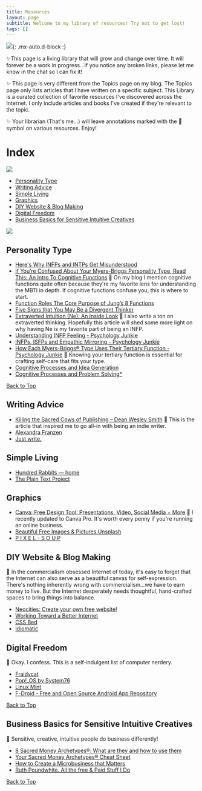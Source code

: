 ```yaml
---
title: Resources
layout: page
subtitle: Welcome to my library of resources! Try not to get lost!
tags: []
---
```


![](https://64.media.tumblr.com/460e90cbd60d50f37a59236acbd41a19/tumblr_orvdjmknOr1ucpx1qo2_r1_250.gif){: .mx-auto.d-block :}

✨This page is a living library that will grow and change over time. It will forever be a work in progress...If you notice any broken links, please let me know in the chat so I can fix it!

✨ This page is very different from the Topics page on my blog. The Topics page only lists articles that I have written on a specific subject. This Library is a curated collection of favorite resources I've discovered across the Internet. I only include articles and books I've created if they're relevant to the topic.

✨ Your librarian (That's me...) will leave annotations marked with the 💖 symbol on various resources. Enjoy!

<h1><a id="Index">Index</a></h1>

![](http://fc02.deviantart.net/fs71/f/2013/172/3/a/heart_border__purple_black__by_revpixy-d6a0gve.gif)

* <a href ="#Personality-Articles">Personality Type</a>
* <a href="#Writing-Advice"> Writing Advice </a>
* <a href="#Simple-Living"> Simple Living </a>
* <a href="#Graphics"> Graphics </a>
* <a href="#Website-Blog-Making"> DIY Website & Blog Making </a>
* <a href="#Digital-Freedom"> Digital Freedom </a>
* <a href="#Creative-Sensitive-Intuitive-Business-Basics">Business Basics for Sensitive Intuitive Creatives</a>

![](http://fc02.deviantart.net/fs71/f/2013/172/3/a/heart_border__purple_black__by_revpixy-d6a0gve.gif)

<h2><a id="Personality-Articles">Personality Type</a></h2>

* [Here's Why INFPs and INTPs Get Misunderstood](https://www.psychologyjunkie.com/2018/10/06/heres-why-infps-and-intps-get-misunderstood/)
* [If You’re Confused About Your Myers-Briggs Personality Type, Read This: An Intro To Cognitive Functions](http://thoughtcatalog.com/heidi-priebe/2015/06/if-youre-confused-about-your-myers-briggs-personality-type-read-this-an-intro-to-cognitive-functions/) 💖 On my blog I mention cognitive functions quite often because they're my favorite lens for understanding the MBTI in depth. If cognitive functions confuse you, this is where to start.
* [Function Roles The Core Purpose of Jung’s 8 Functions](https://personalityjunkie.com/02/function-roles-8-jungian-functions/)
* [Five Signs that You May Be a Divergent Thinker](https://www.linkedin.com/pulse/five-signs-you-may-divergent-thinker-dorian-simpson)
* [Extraverted Intuition (Ne): An Inside Look](https://personalityjunkie.com/10/extraverted-intuition-ne/) 💖 I also write a ton on extraverted thinking. Hopefully this article will shed some more light on why having Ne is my favorite part of being an INFP.
* [Understanding INFP Feeling - Psychology Junkie](https://www.psychologyjunkie.com/2017/02/20/understanding-infp-feeling/)
* [INFPs, ISFPs and Empathic Mirroring - Psychology Junkie](https://www.psychologyjunkie.com/2016/12/28/infps-isfps-empathic-mirroring/)
* [How Each Myers-Briggs® Type Uses Their Tertiary Function - Psychology Junkie](https://www.psychologyjunkie.com/2017/11/20/myers-briggs-type-uses-tertiary-function/) 💖 Knowing your tertiary function is essential for crafting self-care that fits your type.
* [Cognitive Processes and Idea Generation](http://www.cognitiveprocesses.com/UsesOfType/Cognitive-Processes-And-Idea-Generation.cfm)
* [Cognitive Processes and Problem Solving*](http://www.cognitiveprocesses.com/UsesOfType/Cognitive-Processes-And-Problem-Solving.cfm)

<a href="#Index"> Back to Top </a>

<h2><a id="Writing-Advice">Writing Advice</a></h2>

* [Killing the Sacred Cows of Publishing – Dean Wesley Smith](https://www.deanwesleysmith.com/category/killing-the-sacred-cows-of-publishing/) 💖 This is the article that inspired me to go all-in with being an indie writer.
* [Alexandra Franzen](http://www.alexandrafranzen.com/)
* [Just write.](https://www.sarasoueidan.com/desk/just-write/)

<h2><a id="Simple-Living">Simple Living</a></h2>

* [Hundred Rabbits — home](https://100r.co/site/home.html)
* [The Plain Text Project](https://plaintextproject.online/)

<h2><a id="Graphics">Graphics</a></h2>

* [Canva: Free Design Tool: Presentations, Video, Social Media + More](https://www.canva.com/) 💖 I recently updated to Canva Pro. It's worth every penny if you're running an online business.
* [Beautiful Free Images & Pictures Unsplash](https://unsplash.com/)
* [P I X E L - S O U P](https://pixel-soup.tumblr.com/)

<h2><a id="Website-Blog-Making">DIY Website & Blog Making</a></h2>

💖 In the commercialism obsessed Internet of today, it's easy to forget that the Internet can also serve as a beautiful canvas for self-expression. There's nothing inherently wrong with commercialism...we have to earn money to live. But the Internet desperately needs thoughtful, hand-crafted spaces to bring things into balance.

* [Neocities: Create your own free website!](https://neocities.org/)
* [Working Toward a Better Internet](https://sadgrl.online/)
* [CSS Bed](https://www.cssbed.com/)
* [Idiomatic](https://idiomatic.rosano.ca/)

<h2><a id="Digital-Freedom">Digital Freedom</a></h2>

💖 Okay. I confess. This is a self-indulgent list of computer nerdery. 

* [Fraidycat](https://fraidyc.at/)
* [Pop!_OS by System76](https://pop.system76.com/)
* [Linux Mint](https://linuxmint.com/)
* [F-Droid - Free and Open Source Android App Repository](https://f-droid.org/)

<a href="#Index"> Back to Top </a>

<h2><a id="Creative-Sensitive-Intuitive-Business-Basics">Business Basics for Sensitive Intuitive Creatives</a></h2>

💖 Sensitive, creative, intuitive people do business differently!

* [8 Sacred Money Archetypes®: What are they and how to use them](https://www.denisedt.com/blog/8-sacred-money-archetypes-what-are-they-how-to-use-them)
* [Your Sacred Money Archetypes® Cheat Sheet](https://www.denisedt.com/cheat)
* [How to Create a Microbusiness that Matters](https://bemorewithless.com/micro/)
* [Ruth Poundwhite. All the free & Paid Stuff I Do](https://ruthpoundwhite.com/everything/)

<a href="#Index"> Back to Top </a>
